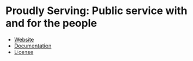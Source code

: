 # Proudly Serving: Public service with and for the people

* [Website](https://proudlyservingbook.com)
* [Documentation](https://github.com/proudlyserving/proudlyserving.github.io/wiki)
* [License](https://github.com/proudlyserving/proudlyserving.github.io/blob/main/LICENSE)

